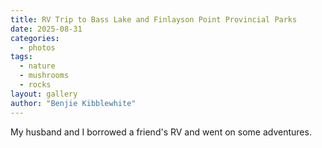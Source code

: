 ```yaml
---
title: RV Trip to Bass Lake and Finlayson Point Provincial Parks
date: 2025-08-31
categories:
  - photos
tags:
  - nature
  - mushrooms
  - rocks
layout: gallery
author: "Benjie Kibblewhite"
---
```


My husband and I borrowed a friend's RV and went on some adventures.
